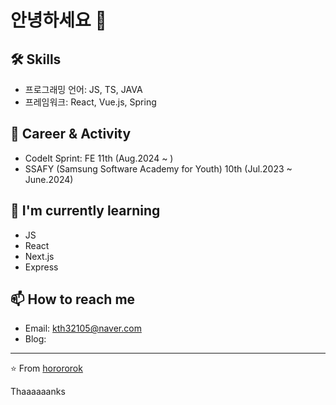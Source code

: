 # 안녕하세요 👋

## 🛠 Skills
- 프로그래밍 언어: JS, TS, JAVA
- 프레임워크: React, Vue.js, Spring

## 🔭 Career & Activity
- CodeIt Sprint: FE 11th (Aug.2024 ~ )
- SSAFY (Samsung Software Academy for Youth) 10th (Jul.2023 ~ June.2024)

## 🌱 I'm currently learning
- JS
- React
- Next.js
- Express

## 📫 How to reach me
- Email: kth32105@naver.com
- Blog: 

---
⭐️ From [horororok](https://github.com/horororok)

Thaaaaaanks


<!---
horororok/horororok is a ✨ special ✨ repository because its `README.md` (this file) appears on your GitHub profile.
You can click the Preview link to take a look at your changes.
--->
